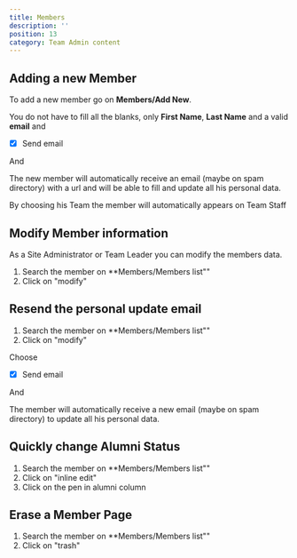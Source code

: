 ```yaml
---
title: Members
description: ''
position: 13
category: Team Admin content
---
```



## Adding a new Member

To add a new member go on **Members/Add New**.

You do not have to fill all the blanks, only **First Name**, **Last Name** and a valid **email** and 
- [x] Send email
<article-image src="Add-Edit-member.png" alt="Manually Add A member" 
size="100" :center="false">
</article-image>

And <text-image src="CreateNewMember.PNG" alt="Create New Member" size="18"></text-image>

The new member will automatically receive an email (maybe on spam directory) with a url and will be able to fill and update all his personal data.

<article-image src="MemberEmail.PNG" alt="Member Email" 
size="100" :center="false">
</article-image>

<alert type="info">By choosing his Team the member will automatically appears on Team Staff</alert> 

## Modify Member information

As a Site Administrator or Team Leader you can modify the members data.
1. Search the member on **Members/Members list""
2. Click on "modify"

<article-image src="Member-Edit.PNG" alt="Member Edit" 
size="100" :center="false">
</article-image>


## Resend the personal update email

1. Search the member on **Members/Members list""
2. Click on "modify"

<article-image src="Member-Edit.PNG" alt="Member Edit" 
size="100" :center="false">
</article-image>

Choose
- [x] Send email
<article-image src="Add-Edit-member.png" alt="Manually Add A member" 
size="100" :center="false">
</article-image>

And <text-image src="Member-Button-Update.PNG" alt="Update Member" size="18"></text-image>

The  member will automatically receive a new email (maybe on spam directory) to update all his personal data.

## Quickly change Alumni Status

1. Search the member on **Members/Members list""
2. Click on "inline edit"
3. Click on the pen in alumni column

<article-image src="Member-Alumni.PNG" alt="Member Edit" 
size="100" :center="false">
</article-image>

## Erase a Member Page 

1. Search the member on **Members/Members list""
2. Click on "trash"

<article-image src="Member-Delete.PNG" alt="Member Delete" 
size="100" :center="false">
</article-image>